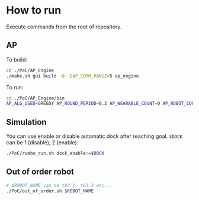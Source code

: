 # How to run
Execute commands from the root of repository.

## AP
To build:
```bash
cd ./PoC/AP_Engine
./make.sh gui build -O -DAP_COMM_RANGE=5 ap_engine
```

To run:
```bash
cd ./PoC/AP_Engine/bin   
AP_ALG_USED=GREEDY AP_ROUND_PERIOD=0.2 AP_WEARABLE_COUNT=0 AP_ROBOT_COUNT=5 AP_SIMULATOR_OFFSET_X=0.4 ./run/ap_engine
```

## Simulation
You can use enable or disable automatic dock after reaching goal. `$DOCK` can be 1 (disable), 2 (enable).

```bash
./PoC/rumbo_run.sh dock_enable:=$DOCK
```

## Out of order robot
```bash
# $ROBOT_NAME can be tb3_1, tb3_2 etc...
./PoC/out_of_order.sh $ROBOT_NAME
```